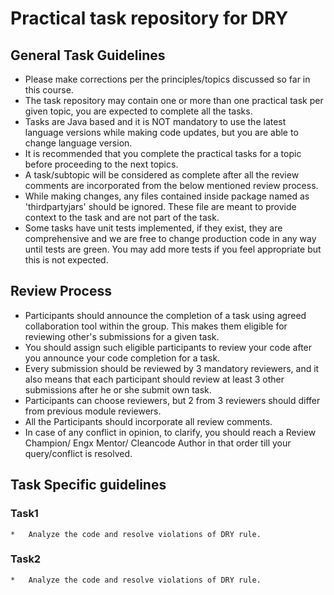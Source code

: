 # Practical task repository for DRY 

## General Task Guidelines

*    Please make corrections per the principles/topics discussed so far in this course.
*    The task repository may contain one or more than one practical task per given topic, you are expected to complete all the tasks.
*    Tasks are Java based and it is NOT mandatory to use the latest language versions while making code updates, but you are able to change language version.
*    It is recommended that you complete the practical tasks for a topic before proceeding to the next topics.
*    A task/subtopic will be considered as complete after all the review comments are incorporated from the below mentioned review process.
*    While making changes, any files contained inside package named as 'thirdpartyjars' should be ignored. These file are meant to provide context to the task and are not part of the task.
*    Some tasks have unit tests implemented, if they exist, they are comprehensive and we are free to change production code in any way until tests are green. You may add more tests if you feel appropriate but this is not expected.


## Review Process

*    Participants should announce the completion of a task using agreed collaboration tool within the group. This makes them eligible for reviewing other's submissions for a given task.
*    You should assign such eligible participants to review your code after you announce your code completion for a task.
*    Every submission should be reviewed by 3  mandatory reviewers, and it also means that each participant should review at least 3 other submissions after he or she submit own task.
*    Participants can choose reviewers, but 2 from 3 reviewers should differ from previous module reviewers.
*    All the Participants should incorporate all review comments.
*    In case of any conflict in opinion, to clarify, you should reach a Review Champion/ Engx Mentor/ Cleancode Author in that order till your query/conflict is resolved.

## Task Specific guidelines

### Task1
```
*	Analyze the code and resolve violations of DRY rule.
```
### Task2
```
*	Analyze the code and resolve violations of DRY rule.
```
